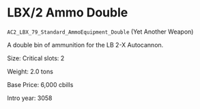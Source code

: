 # LBX/2 Ammo Double

`AC2_LBX_79_Standard_AmmoEquipment_Double` (Yet Another Weapon)

A double bin of ammunition for the LB 2-X Autocannon.

Size: Critical slots: 2

Weight: 2.0 tons

Base Price: 6,000 cbills

Intro year: 3058

